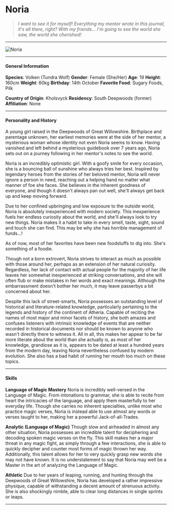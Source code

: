 # Noria

>*I want to see it for myself! Everything my mentor wrote in this journal, it's all there, right? With my friends... I'm going to see the world she saw, the world she cherished!*

___
![](https://i.imgur.com/29LLjIe.png "Noria")

___

#### General Information

**Species**: Volken (Tundra Wolf)
**Gender**: Female (She/Her)
**Age**: 19
**Height**: 160cm
**Weight**: 60kg
**Birthday**: 14th October
**Favorite Food**: Sugary Foods, Pilk

**Country of Origin**: Kholsvyck
**Residency**: South Deepwoods (former)
**Affiliation**: None

___

#### Personality and History
A young girl raised in the Deepwoods of Great Willowshire. Birthplace and parentage unknown, her earliest memories were at the side of her mentor, a mysterious woman whose identity not even Noria seems to know. Having vanished and left behind a mysterious guidebook over 7 years ago, Noria sets out on a journey following in her mentor's notes to see the world.

Noria is an incredibly optimistic girl. With a goofy smile for every occasion, she is a bouncing ball of sunshine who always tries her best. Inspired by legendary heroes from the stories of her beloved mentor, Noria will never ignore a person in need, reaching out a helping hand no matter what manner of foe she faces. She believes in the inherent goodness of everyone, and though it doesn't always pan out well, she'll always get back up and keep moving forward.

Due to her confined upbringing and low exposure to the outside world, Noria is absolutely inexperienced with modern society. This inexperience fuels her endless curiosity about the world, and she'll always look to try new things. Noria makes it a habit to take in every smell, taste, sight, sound and touch she can find. This may be why she has horrible management of funds...!

As of now, most of her favorites have been new foodstuffs to dig into. She's something of a foodie.

Though not a born extrovert, Noria strives to interact as much as possible with those around her, perhaps as an extension of her natural curiosity. Regardless, her lack of contact with actual people for the majority of her life leaves her somewhat inexperienced at striking conversations, and she will often flub or make mistakes in her words and exact meanings. Although the embarrassment doesn't bother her much, it may leave passerbys a bit concerned about her.

Despite this lack of street-smarts, Noria possesses an outstanding level of historical and literature-related knowledge, particularly pertaining to the legends and history of the continent of Atheria. Capable of reciting the names of most major and minor facets of history, she both amazes and confuses listeners with intrinsic knowledge of events that are neither recorded in historical documents nor should be known to anyone who wasn't directly there to witness it. All in all, this makes her appear to be far more literate about the world than she actually is, as most of her knowledge, grandiose as it is, appears to be dated at least a hundred years from the modern day, leaving Noria nevertheless confused by modern evolution. She also has a bad habit of running her mouth too much on these topics.

___

#### Skills
**Language of Magic Mastery**
Noria is incredibly well-versed in the Language of Magic. From intonations to grammar, she is able to recite from heart the intricacies of the language, and apply them masterfully to her everyday life. Though she carries no inherent specialties, unlike most who practice magic verses, Noria is instead able to use almost any words or verses taught to her, making her a powerful Jack-of-all-Trades. 


**Analytic (Language of Magic)**
Though slow and airheaded in almost any other situation, Noria possesses an incredible talent for deciphering and decoding spoken magic verses on the fly. This skill makes her a major threat in any magic fight, as simply through a few interactions, she is able to quickly decipher and counter most forms of magic thrown her way. Additionally, this talent allows for her to very quickly grasp new words she may not have known. It is no understatement to say that Noria may well be a Master in the art of analyzing the Language of Magic.

**Athletic**
Due to her years of leaping, running, and hunting through the Deepwoods of Great Willowshire, Noria has developed a rather impressive physique, capable of withstanding a decent amount of strenuous activity. She is also shockingly nimble, able to clear long distances in single sprints or leaps. 

___








